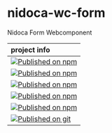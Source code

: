 # nidoca-wc-form
Nidoca Form Webcomponent

|project info|
|:-------------|
|[![Published on npm](https://img.shields.io/npm/l/@domoskanonos/nidoca-wc-form)](https://www.npmjs.com/package/@domoskanonos/nidoca-wc-form)|
|[![Published on npm](https://img.shields.io/npm/v/@domoskanonos/nidoca-wc-form)](https://www.npmjs.com/package/@domoskanonos/nidoca-wc-form)|
|[![Published on npm](https://img.shields.io/bundlephobia/min/@domoskanonos/nidoca-wc-form)](https://www.npmjs.com/package/@domoskanonos/nidoca-wc-form)|
|[![Published on npm](https://img.shields.io/bundlephobia/minzip/@domoskanonos/nidoca-wc-form)](https://www.npmjs.com/package/@domoskanonos/nidoca-wc-form)|
|[![Published on npm](https://img.shields.io/npm/dw/@domoskanonos/nidoca-wc-form)](https://www.npmjs.com/package/@domoskanonos/nidoca-wc-form)|
|[![Published on git](https://img.shields.io/github/languages/code-size/domoskanonos/nidoca-wc-form)](https://github.com/domoskanonos/nidoca-wc-form)|